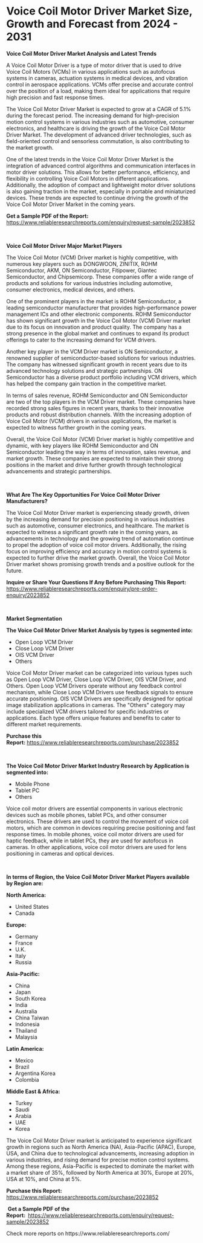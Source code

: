 <p><h1>Voice Coil Motor Driver Market Size, Growth and Forecast from 2024 - 2031</h1></p><p><strong>Voice Coil Motor Driver Market Analysis and Latest Trends</strong></p>
<p><p>A Voice Coil Motor Driver is a type of motor driver that is used to drive Voice Coil Motors (VCMs) in various applications such as autofocus systems in cameras, actuation systems in medical devices, and vibration control in aerospace applications. VCMs offer precise and accurate control over the position of a load, making them ideal for applications that require high precision and fast response times.</p><p>The Voice Coil Motor Driver Market is expected to grow at a CAGR of 5.1% during the forecast period. The increasing demand for high-precision motion control systems in various industries such as automotive, consumer electronics, and healthcare is driving the growth of the Voice Coil Motor Driver Market. The development of advanced driver technologies, such as field-oriented control and sensorless commutation, is also contributing to the market growth.</p><p>One of the latest trends in the Voice Coil Motor Driver Market is the integration of advanced control algorithms and communication interfaces in motor driver solutions. This allows for better performance, efficiency, and flexibility in controlling Voice Coil Motors in different applications. Additionally, the adoption of compact and lightweight motor driver solutions is also gaining traction in the market, especially in portable and miniaturized devices. These trends are expected to continue driving the growth of the Voice Coil Motor Driver Market in the coming years.</p></p>
<p><strong>Get a Sample PDF of the Report:&nbsp;</strong> <a href="https://www.reliableresearchreports.com/enquiry/request-sample/2023852">https://www.reliableresearchreports.com/enquiry/request-sample/2023852</a></p>
<p>&nbsp;</p>
<p><strong>Voice Coil Motor Driver Major Market Players</strong></p>
<p><p>The Voice Coil Motor (VCM) Driver market is highly competitive, with numerous key players such as DONGWOON, ZINITIX, ROHM Semiconductor, AKM, ON Semiconductor, Fitipower, Giantec Semiconductor, and Chipsemicorp. These companies offer a wide range of products and solutions for various industries including automotive, consumer electronics, medical devices, and others.</p><p>One of the prominent players in the market is ROHM Semiconductor, a leading semiconductor manufacturer that provides high-performance power management ICs and other electronic components. ROHM Semiconductor has shown significant growth in the Voice Coil Motor (VCM) Driver market due to its focus on innovation and product quality. The company has a strong presence in the global market and continues to expand its product offerings to cater to the increasing demand for VCM drivers.</p><p>Another key player in the VCM Driver market is ON Semiconductor, a renowned supplier of semiconductor-based solutions for various industries. The company has witnessed significant growth in recent years due to its advanced technology solutions and strategic partnerships. ON Semiconductor has a diverse product portfolio including VCM drivers, which has helped the company gain traction in the competitive market.</p><p>In terms of sales revenue, ROHM Semiconductor and ON Semiconductor are two of the top players in the VCM Driver market. These companies have recorded strong sales figures in recent years, thanks to their innovative products and robust distribution channels. With the increasing adoption of Voice Coil Motor (VCM) drivers in various applications, the market is expected to witness further growth in the coming years.</p><p>Overall, the Voice Coil Motor (VCM) Driver market is highly competitive and dynamic, with key players like ROHM Semiconductor and ON Semiconductor leading the way in terms of innovation, sales revenue, and market growth. These companies are expected to maintain their strong positions in the market and drive further growth through technological advancements and strategic partnerships.</p></p>
<p>&nbsp;</p>
<p><strong>What Are The Key Opportunities For Voice Coil Motor Driver Manufacturers?</strong></p>
<p><p>The Voice Coil Motor Driver market is experiencing steady growth, driven by the increasing demand for precision positioning in various industries such as automotive, consumer electronics, and healthcare. The market is expected to witness a significant growth rate in the coming years, as advancements in technology and the growing trend of automation continue to propel the adoption of voice coil motor drivers. Additionally, the rising focus on improving efficiency and accuracy in motion control systems is expected to further drive the market growth. Overall, the Voice Coil Motor Driver market shows promising growth trends and a positive outlook for the future.</p></p>
<p><strong>Inquire or Share Your Questions If Any Before Purchasing This Report:</strong> <a href="https://www.reliableresearchreports.com/enquiry/pre-order-enquiry/2023852">https://www.reliableresearchreports.com/enquiry/pre-order-enquiry/2023852</a></p>
<p>&nbsp;</p>
<p><strong>Market Segmentation</strong></p>
<p><strong>The Voice Coil Motor Driver Market Analysis by types is segmented into:</strong></p>
<p><ul><li>Open Loop VCM Driver</li><li>Close Loop VCM Driver</li><li>OIS VCM Driver</li><li>Others</li></ul></p>
<p><p>Voice Coil Motor Driver market can be categorized into various types such as Open Loop VCM Driver, Close Loop VCM Driver, OIS VCM Driver, and Others. Open Loop VCM Drivers operate without any feedback control mechanism, while Close Loop VCM Drivers use feedback signals to ensure accurate positioning. OIS VCM Drivers are specifically designed for optical image stabilization applications in cameras. The "Others" category may include specialized VCM drivers tailored for specific industries or applications. Each type offers unique features and benefits to cater to different market requirements.</p></p>
<p><strong>Purchase this Report:&nbsp;</strong><a href="https://www.reliableresearchreports.com/purchase/2023852">https://www.reliableresearchreports.com/purchase/2023852</a></p>
<p>&nbsp;</p>
<p><strong>The Voice Coil Motor Driver Market Industry Research by Application is segmented into:</strong></p>
<p><ul><li>Mobile Phone</li><li>Tablet PC</li><li>Others</li></ul></p>
<p><p>Voice coil motor drivers are essential components in various electronic devices such as mobile phones, tablet PCs, and other consumer electronics. These drivers are used to control the movement of voice coil motors, which are common in devices requiring precise positioning and fast response times. In mobile phones, voice coil motor drivers are used for haptic feedback, while in tablet PCs, they are used for autofocus in cameras. In other applications, voice coil motor drivers are used for lens positioning in cameras and optical devices.</p></p>
<p>&nbsp;</p>
<p><strong>In terms of Region, the Voice Coil Motor Driver Market Players available by Region are:</strong></p>
<p>
    <p> <strong> North America: </strong>
        <ul>
            <li>United States</li>
            <li>Canada</li>
        </ul>
        </p> 
    <p> <strong> Europe: </strong>
        <ul>
            <li>Germany</li>
            <li>France</li>
            <li>U.K.</li>
            <li>Italy</li>
            <li>Russia</li>
        </ul>
        </p> 
    <p> <strong> Asia-Pacific: </strong>
        <ul>
            <li>China</li>
            <li>Japan</li>
            <li>South Korea</li>
            <li>India</li>
            <li>Australia</li>
            <li>China Taiwan</li>
            <li>Indonesia</li>
            <li>Thailand</li>
            <li>Malaysia</li>
        </ul>
        </p> 
    <p> <strong> Latin America: </strong>
        <ul>
            <li>Mexico</li>
            <li>Brazil</li>
            <li>Argentina Korea</li>
            <li>Colombia</li>
        </ul>
        </p> 
    <p> <strong> Middle East & Africa: </strong>
        <ul>
            <li>Turkey</li>
            <li>Saudi</li>
            <li>Arabia</li>
            <li>UAE</li>
            <li>Korea</li>
        </ul>
    </p>
    </p>
<p><p>The Voice Coil Motor Driver market is anticipated to experience significant growth in regions such as North America (NA), Asia-Pacific (APAC), Europe, USA, and China due to technological advancements, increasing adoption in various industries, and rising demand for precise motion control systems. Among these regions, Asia-Pacific is expected to dominate the market with a market share of 35%, followed by North America at 30%, Europe at 20%, USA at 10%, and China at 5%.</p></p>
<p><strong>Purchase this Report: </strong><a href="https://www.reliableresearchreports.com/purchase/2023852">https://www.reliableresearchreports.com/purchase/2023852</a></p>
<p>&nbsp;<strong>Get a Sample PDF of the Report:&nbsp;&nbsp;</strong><a href="https://www.reliableresearchreports.com/enquiry/request-sample/2023852">https://www.reliableresearchreports.com/enquiry/request-sample/2023852</a></p>
<p><strong></strong></p>
<p>Check more reports on https://www.reliableresearchreports.com/</p>